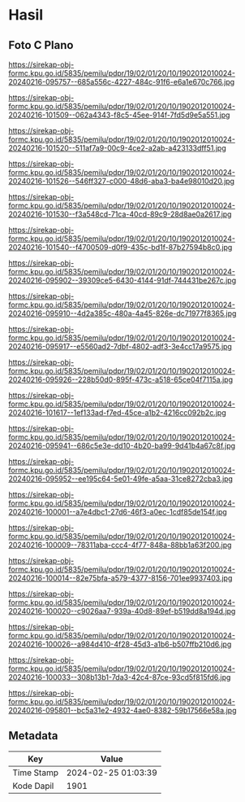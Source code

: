 # Hasil

## Foto C Plano

https://sirekap-obj-formc.kpu.go.id/5835/pemilu/pdpr/19/02/01/20/10/1902012010024-20240216-095757--685a556c-4227-484c-91f6-e6a1e670c766.jpg

https://sirekap-obj-formc.kpu.go.id/5835/pemilu/pdpr/19/02/01/20/10/1902012010024-20240216-101509--062a4343-f8c5-45ee-914f-7fd5d9e5a551.jpg

https://sirekap-obj-formc.kpu.go.id/5835/pemilu/pdpr/19/02/01/20/10/1902012010024-20240216-101520--511af7a9-00c9-4ce2-a2ab-a423133dff51.jpg

https://sirekap-obj-formc.kpu.go.id/5835/pemilu/pdpr/19/02/01/20/10/1902012010024-20240216-101526--546ff327-c000-48d6-aba3-ba4e98010d20.jpg

https://sirekap-obj-formc.kpu.go.id/5835/pemilu/pdpr/19/02/01/20/10/1902012010024-20240216-101530--f3a548cd-71ca-40cd-89c9-28d8ae0a2617.jpg

https://sirekap-obj-formc.kpu.go.id/5835/pemilu/pdpr/19/02/01/20/10/1902012010024-20240216-101540--f4700509-d0f9-435c-bd1f-87b27594b8c0.jpg

https://sirekap-obj-formc.kpu.go.id/5835/pemilu/pdpr/19/02/01/20/10/1902012010024-20240216-095902--39309ce5-6430-4144-91df-744431be267c.jpg

https://sirekap-obj-formc.kpu.go.id/5835/pemilu/pdpr/19/02/01/20/10/1902012010024-20240216-095910--4d2a385c-480a-4a45-826e-dc71977f8365.jpg

https://sirekap-obj-formc.kpu.go.id/5835/pemilu/pdpr/19/02/01/20/10/1902012010024-20240216-095917--e5560ad2-7dbf-4802-adf3-3e4cc17a9575.jpg

https://sirekap-obj-formc.kpu.go.id/5835/pemilu/pdpr/19/02/01/20/10/1902012010024-20240216-095926--228b50d0-895f-473c-a518-65ce04f7115a.jpg

https://sirekap-obj-formc.kpu.go.id/5835/pemilu/pdpr/19/02/01/20/10/1902012010024-20240216-101617--1ef133ad-f7ed-45ce-a1b2-4216cc092b2c.jpg

https://sirekap-obj-formc.kpu.go.id/5835/pemilu/pdpr/19/02/01/20/10/1902012010024-20240216-095941--686c5e3e-dd10-4b20-ba99-9d41b4a67c8f.jpg

https://sirekap-obj-formc.kpu.go.id/5835/pemilu/pdpr/19/02/01/20/10/1902012010024-20240216-095952--ee195c64-5e01-49fe-a5aa-31ce8272cba3.jpg

https://sirekap-obj-formc.kpu.go.id/5835/pemilu/pdpr/19/02/01/20/10/1902012010024-20240216-100001--a7e4dbc1-27d6-46f3-a0ec-1cdf85de154f.jpg

https://sirekap-obj-formc.kpu.go.id/5835/pemilu/pdpr/19/02/01/20/10/1902012010024-20240216-100009--78311aba-ccc4-4f77-848a-88bb1a63f200.jpg

https://sirekap-obj-formc.kpu.go.id/5835/pemilu/pdpr/19/02/01/20/10/1902012010024-20240216-100014--82e75bfa-a579-4377-8156-701ee9937403.jpg

https://sirekap-obj-formc.kpu.go.id/5835/pemilu/pdpr/19/02/01/20/10/1902012010024-20240216-100020--c9026aa7-939a-40d8-89ef-b519dd8a194d.jpg

https://sirekap-obj-formc.kpu.go.id/5835/pemilu/pdpr/19/02/01/20/10/1902012010024-20240216-100026--a984d410-4f28-45d3-a1b6-b507ffb210d6.jpg

https://sirekap-obj-formc.kpu.go.id/5835/pemilu/pdpr/19/02/01/20/10/1902012010024-20240216-100033--308b13b1-7da3-42c4-87ce-93cd5f815fd6.jpg

https://sirekap-obj-formc.kpu.go.id/5835/pemilu/pdpr/19/02/01/20/10/1902012010024-20240216-095801--bc5a31e2-4932-4ae0-8382-59b17566e58a.jpg


## Metadata

| Key        | Value               |
| ---------- | ------------------- |
| Time Stamp | 2024-02-25 01:03:39 |
| Kode Dapil | 1901                |



